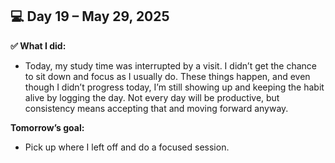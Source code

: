 ## 💻 Day 19 – May 29, 2025

**✅ What I did:**

- Today, my study time was interrupted by a visit. I didn’t get the chance to sit down and focus as I usually do. These things happen, and even though I didn’t progress today, I’m still showing up and keeping the habit alive by logging the day. Not every day will be productive, but consistency means accepting that and moving forward anyway.

**Tomorrow’s goal:**

- Pick up where I left off and do a focused session.
